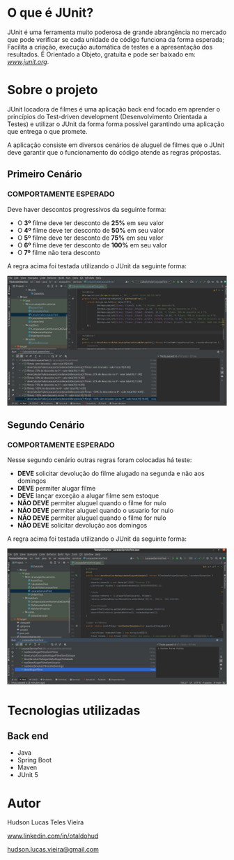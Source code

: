 # O que é JUnit?

JUnit é uma ferramenta muito poderosa de grande abrangência no mercado que pode verificar se cada unidade de código funciona da forma esperada;
Facilita a criação, execução automática de testes e a apresentação dos resultados.
É Orientado a Objeto, gratuita e pode ser baixado em: *www.junit.org*.

# Sobre o projeto

JUnit locadora de filmes é uma aplicação back end focado em aprender o princípios do Test-driven development (Desenvolvimento Orientada a Testes) e utilizar o JUnit da forma forma possível garantindo uma aplicação que entrega o que promete.

A aplicação consiste em diversos cenários de aluguel de filmes que o JUnit deve garantir que o funcionamento do código atende as regras própostas.

## Primeiro Cenário

### COMPORTAMENTE ESPERADO
Deve haver descontos progressivos da seguinte forma:
 - O __3º__ filme deve ter desconto de __25%__ em seu valor
 - O __4º__ filme deve ter desconto de __50%__ em seu valor
 - O __5º__ filme deve ter desconto de __75%__ em seu valor
 - O __6º__ filme deve ter desconto de __100%__ em seu valor
 - O __7º__ filme não tera desconto

A regra acima foi testada utilizando o JUnit da seguinte forma:
 
![Funcionamento do código - Primeiro Cenário](https://github.com/oTalDoHud/Junit/blob/main/assets/CalculoValorLocacao.png)

## Segundo Cenário

### COMPORTAMENTE ESPERADO
Nesse segundo cenário outras regras foram colocadas há teste:
 - __DEVE__ solicitar devolução do filme alugado na segunda e não aos domingos
 - __DEVE__ permiter alugar filme
 - __DEVE__ lançar exceção a alugar filme sem estoque
 - __NÃO DEVE__ permiter aluguel quando o filme for nulo
 - __NÃO DEVE__ permiter aluguel quando o usuario for nulo
 - __NÃO DEVE__ permiter aluguel quando o filme for nulo
 - __NÃO DEVE__ solicitar devolução aos domingos

A regra acima foi testada utilizando o JUnit da seguinte forma:

![Funcionamento do código - Primeiro Cenário](https://github.com/oTalDoHud/Junit/blob/main/assets/SegundoCenario.png)


# Tecnologias utilizadas
## Back end
- Java
- Spring Boot
- Maven
- JUnit 5

# Autor

Hudson Lucas Teles Vieira

www.linkedin.com/in/otaldohud

hudson.lucas.vieira@gmail.com
